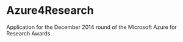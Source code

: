 Azure4Research
==============

Application for the December 2014 round of the Microsoft Azure for Research Awards.
